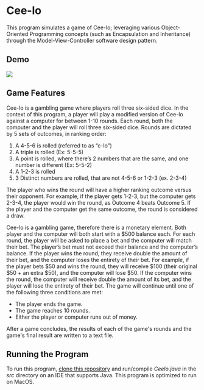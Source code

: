 # Cee-lo

This program simulates a game of Cee-lo; leveraging various Object-Oriented Programming concepts (such as Encapsulation and Inheritance) through the Model-View-Controller software design pattern.

## Demo

![](demo.gif)

## Game Features

Cee-lo is a gambling game where players roll three six-sided dice. In the context of this program, a player will play a modified version of Cee-lo against a computer for between 1-10 rounds. Each round, both the computer and the player will roll three six-sided dice. Rounds are dictated by 5 sets of outcomes, in ranking order:

1. A 4-5-6 is rolled (referred to as “c-lo”)
2. A triple is rolled (Ex: 5-5-5)
3. A point is rolled, where there’s 2 numbers that are the same, and one number is different (Ex: 5-5-2)
4. A 1-2-3 is rolled
5. 3 Distinct numbers are rolled, that are not 4-5-6 or 1-2-3 (ex. 2-3-4)

The player who wins the round will have a higher ranking outcome versus their opponent. For example, if the player gets 1-2-3, but the computer gets 2-3-4, the player would win the round, as Outcome 4 beats Outcome 5. If the player and the computer get the same outcome, the round is considered a draw.

Cee-lo is a gambling game, therefore there is a monetary element. Both player and the computer will both start with a $500 balance each. For each round, the player will be asked to place a bet and the computer will match their bet. The player’s bet must not exceed their balance and the computer’s balance. If the player wins the round, they receive double the amount of their bet, and the computer loses the entirety of their bet. For example, if the player bets $50 and wins the round, they will receive $100 (their original $50 + an extra $50), and the computer will lose $50. If the computer wins the round, the computer will receive double the amount of its bet, and the player will lose the entirety of their bet. The game will continue until one of the following three conditions are met:

- The player ends the game.
- The game reaches 10 rounds.
- Either the player or computer runs out of money.

After a game concludes, the results of each of the game's rounds and the game's final result are written to a text file.

## Running the Program

To run this program, [clone this repository](https://docs.github.com/en/github/creating-cloning-and-archiving-repositories/cloning-a-repository) and run/compile *Ceelo.java* in the *src* directory on an IDE that supports Java. This program is optimized to run on MacOS.
